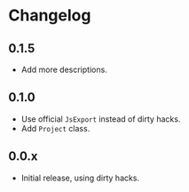 # Changelog

## 0.1.5

- Add more descriptions.

## 0.1.0

- Use official `JsExport` instead of dirty hacks.
- Add `Project` class.

## 0.0.x

- Initial release, using dirty hacks.
